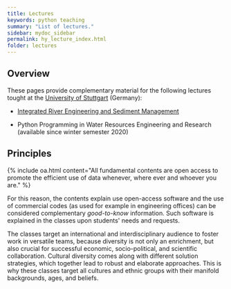 ```yaml
---
title: Lectures
keywords: python teaching
summary: "List of lectures."
sidebar: mydoc_sidebar
permalink: hy_lecture_index.html
folder: lectures
---
```


## Overview
These pages provide complementary material for the following lectures tought at the [University of Stuttgart](https://www.iws.uni-stuttgart.de/en/) (Germany):

- [Integrated River Engineering and Sediment Management](https://ilias3.uni-stuttgart.de/goto_Uni_Stuttgart_crs_1855964.html) 

- Python Programming in Water Resources Engineering and Research (available since winter semester 2020)


## Principles 

{% include oa.html content="All fundamental contents are open access to promote the efficient use of data whenever, where ever and whoever you are." %}

For this reason, the contents explain use open-access software and the use of commercial codes (as used for example in engineering offices) can be considered complementary *good-to-know* information. Such software is explained in the classes upon students' needs and requests.

The classes target an international and interdisciplinary audience to foster work in versatile teams, because diversity is not only an enrichment, but also crucial for successful economic, socio-political, and scientific collaboration. Cultural diversity comes along with different solution strategies, which together lead to robust and elaborate approaches. This is why these classes target all cultures and ethnic groups with their manifold backgrounds, ages, and beliefs. 
